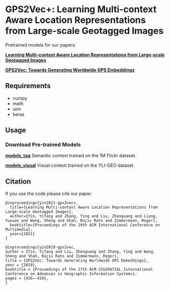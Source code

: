 # GPS2Vec+: Learning Multi-context Aware Location Representations from Large-scale Geotagged Images

Pretrained models for our papers:

**<a href="/papers/gps2vec+.pdf">Learning Multi-context Aware Location Representations from Large-scale Geotagged Images</a>** 

**<a href="/papers/gps2vec.pdf">GPS2Vec: Towards Generating Worldwide GPS Embeddings</a>** 

## Requirements
  - numpy
  - math
  - utm
  - keras

## Usage

### Download Pre-trained Models

**<a href="">models_tag</a>** Semantic context trained on the 1M Flickr dataset.

**<a href="">models_visual</a>** Visual context trained on the YLI-GEO dataset.

## Citation
If you use the code please cite our paper.
```
@inproceedings{yin2021-gps2vec+,
  title={Learning Multi-context Aware Location Representations from Large-scale Geotagged Images},
  author={Yin, Yifang and Zhang, Ying and Liu, Zhenguang and Liang, Yuxuan and Wang, Sheng and Shah, Rajiv Ratn and Zimmermann, Roger},
  booktitle={Proceedings of the 29th ACM International Conference on Multimedia},
  year={2021}
}

@inproceedings{yin2019-gps2vec,
author = {Yin, Yifang and Liu, Zhenguang and Zhang, Ying and Wang, Sheng and Shah, Rajiv Ratn and Zimmermann, Roger},
title = {GPS2Vec: Towards Generating Worldwide GPS Embeddings},
year = {2019},
booktitle = {Proceedings of the 27th ACM SIGSPATIAL International Conference on Advances in Geographic Information Systems},
pages = {416–-419},
}
```
